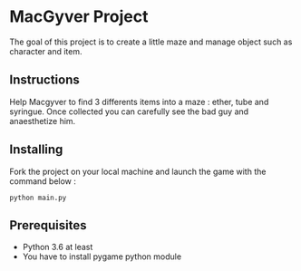 # MacGyver Project

The goal of this project is to create a little maze and manage object such as character and item.

##  Instructions

Help Macgyver to find 3 differents items into a maze : ether, tube and syringue. Once collected you can carefully see the bad guy and anaesthetize him. 

## Installing

Fork the project on your local machine and launch the game with the command below :

    python main.py

## Prerequisites

* Python 3.6 at least
* You have to install pygame python module
